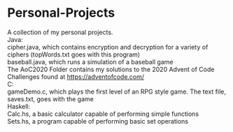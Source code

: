 # Personal-Projects
A collection of my personal projects. <br>
Java:<br>
  cipher.java, which contains encryption and decryption for a variety of ciphers (topWords.txt goes with this program)<br>
  baseball.java, which runs a simulation of a baseball game<br>
  The AoC2020 Folder contains my solutions to the 2020 Advent of Code Challenges found at https://adventofcode.com/<br>
 C:<br>
  gameDemo.c, which plays the first level of an RPG style game. The text file, saves.txt, goes with the game<br>
  Haskell:<br>
    Calc.hs, a basic calculator capable of performing simple functions<br>
    Sets.hs, a program capable of performing basic set operations<br>

